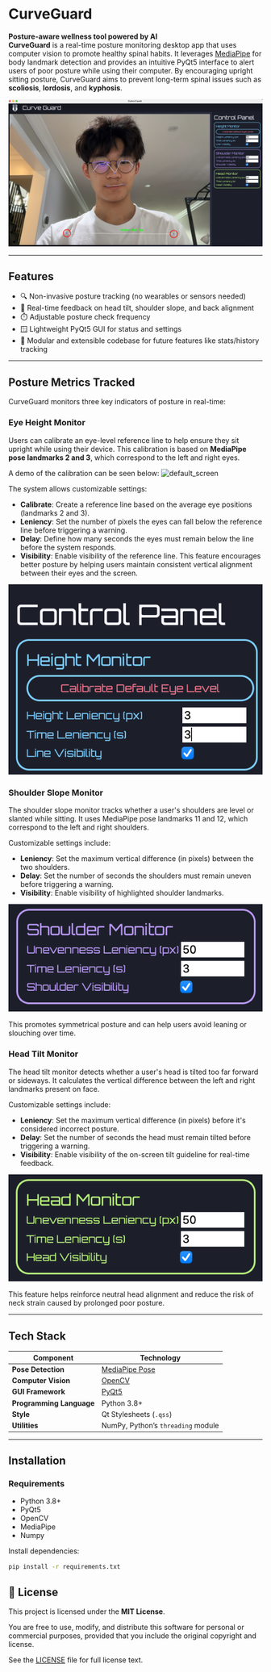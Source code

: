 # CurveGuard

**Posture-aware wellness tool powered by AI**  
**CurveGuard** is a real-time posture monitoring desktop app that uses computer vision to promote healthy spinal habits. It leverages [MediaPipe](https://mediapipe.dev/) for body landmark detection and provides an intuitive PyQt5 interface to alert users of poor posture while using their computer. By encouraging upright sitting posture, CurveGuard aims to prevent long-term spinal issues such as **scoliosis**, **lordosis**, and **kyphosis**.


![default_screen](media/default.png)

---

## Features

- 🔍 Non-invasive posture tracking (no wearables or sensors needed)
- 📐 Real-time feedback on head tilt, shoulder slope, and back alignment
- ⏱️ Adjustable posture check frequency
- 🪟 Lightweight PyQt5 GUI for status and settings
- 💾 Modular and extensible codebase for future features like stats/history tracking

---

##  Posture Metrics Tracked

CurveGuard monitors three key indicators of posture in real-time:

### Eye Height Monitor
Users can calibrate an eye-level reference line to help ensure they sit upright while using their device. This calibration is based on **MediaPipe pose landmarks 2 and 3**, which correspond to the left and right eyes.

A demo of the calibration can be seen below:
![default_screen](media/calibrate.gif)

The system allows customizable settings:
- **Calibrate**: Create a reference line based on the average eye positions (landmarks 2 and 3).
- **Leniency**: Set the number of pixels the eyes can fall below the reference line before triggering a warning.
- **Delay**: Define how many seconds the eyes must remain below the line before the system responds.
- **Visibility**: Enable visibility of the reference line.
This feature encourages better posture by helping users maintain consistent vertical alignment between their eyes and the screen.

![default_screen](media/height_monitor.png)

### Shoulder Slope Monitor
The shoulder slope monitor tracks whether a user's shoulders are level or slanted while sitting. It uses MediaPipe pose landmarks 11 and 12, which correspond to the left and right shoulders.

Customizable settings include:

- **Leniency**: Set the maximum vertical difference (in pixels) between the two shoulders.
- **Delay**: Set the number of seconds the shoulders must remain uneven before triggering a warning.
- **Visibility**: Enable visibility of highlighted shoulder landmarks.

![shoulder_monitor](media/shoulder_monitor.png)

This promotes symmetrical posture and can help users avoid leaning or slouching over time.

### Head Tilt Monitor
The head tilt monitor detects whether a user's head is tilted too far forward or sideways. It calculates the vertical difference between the left and right landmarks present on face.

Customizable settings include:

- **Leniency**: Set the maximum vertical difference (in pixels) before it's considered incorrect posture.  
- **Delay**: Set the number of seconds the head must remain tilted before triggering a warning.  
- **Visibility**: Enable visibility of the on-screen tilt guideline for real-time feedback.

![head_monitor](media/head_monitor.png)

This feature helps reinforce neutral head alignment and reduce the risk of neck strain caused by prolonged poor posture.

---
## Tech Stack

| Component        | Technology                  |
|------------------|------------------------------|
| **Pose Detection** | [MediaPipe Pose](https://google.github.io/mediapipe/solutions/pose.html) |
| **Computer Vision** | [OpenCV](https://opencv.org/) |
| **GUI Framework**   | [PyQt5](https://riverbankcomputing.com/software/pyqt/) |
| **Programming Language** | Python 3.8+ |
| **Style** | Qt Stylesheets (`.qss`) |
| **Utilities** | NumPy, Python’s `threading` module |

---

## Installation

### Requirements

- Python 3.8+
- PyQt5
- OpenCV
- MediaPipe
- Numpy

Install dependencies:

```bash
pip install -r requirements.txt
```

## 📄 License

This project is licensed under the **MIT License**.

You are free to use, modify, and distribute this software for personal or commercial purposes, provided that you include the original copyright and license.

See the [LICENSE](LICENSE) file for full license text.

